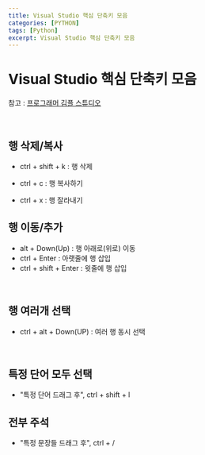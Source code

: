 ```yaml
---
title: Visual Studio 핵심 단축키 모음
categories: [PYTHON]
tags: [Python]
excerpt: Visual Studio 핵심 단축키 모음
---
```


# Visual Studio 핵심 단축키 모음

참고 : [프로그래머 김플 스튜디오](https://www.youtube.com/channel/UCdNSo3yB5-FRTFGbUNKNnwQ)

<br>

## 행 삭제/복사

- ctrl + shift + k : 행 삭제

- ctrl + c  : 행 복사하기
- ctrl + x  : 행 잘라내기



## 행 이동/추가

- alt + Down(Up) : 행 아래로(위로) 이동
- ctrl + Enter : 아랫줄에 행 삽입
- ctrl + shift + Enter : 윗줄에 행 삽입

<br>

## 행 여러개 선택

- ctrl + alt + Down(UP) : 여러 행 동시 선택

<br>

## 특정 단어 모두 선택

- "특정 단어 드래그 후", ctrl + shift + l



## 전부 주석

- "특정 문장들 드래그 후", ctrl + /


